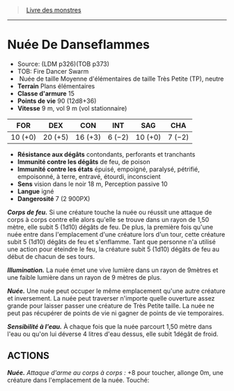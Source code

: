 ﻿> [Livre des monstres](tome_of_beasts.md)

---

# Nuée De Danseflammes

- Source: (LDM p326)(TOB p373)
- TOB: Fire Dancer Swarm
-  Nuée de taille Moyenne d'élémentaires de taille Très Petite (TP), neutre
- **Terrain** Plans élémentaires
- **Classe d'armure** 15
- **Points de vie** 90 (12d8+36)
- **Vitesse** 9 m, vol 9 m (vol stationnaire)

|FOR|DEX|CON|INT|SAG|CHA|
|---|---|---|---|---|---|
|10 (+0)|20 (+5)|16 (+3)|6 (−2)|10 (+0)|7 (−2)|

- **Résistance aux dégâts** contondants, perforants et tranchants
- **Immunité contre les dégâts** de feu, de poison
- **Immunité contre les états** épuisé, empoigné, paralysé, pétrifié, empoisonné, à terre, entravé, étourdi, inconscient
- **Sens** vision dans le noir 18 m, Perception passive 10
- **Langue** igné
- **Dangerosité** 7 (2 900PX)

**_Corps de feu._** Si une créature touche la nuée ou réussit une attaque de corps à corps contre elle alors qu'elle se trouve dans un rayon de 1,50 mètre, elle subit 5 (1d10) dégâts de feu. De plus, la première fois qu'une nuée entre dans l'emplacement d'une créature lors d'un tour, cette créature subit 5 (1d10) dégâts de feu et s'enflamme. Tant que personne n'a utilisé une action pour éteindre le feu, la créature subit 5 (1d10) dégâts de feu au début de chacun de ses tours.

**_Illumination._** La nuée émet une vive lumière dans un rayon de 9mètres et une faible lumière dans un rayon de 9 mètres de plus.

**_Nuée._** Une nuée peut occuper le même emplacement qu'une autre créature et inversement. La nuée peut traverser n'importe quelle ouverture assez grande pour laisser passer une créature de Très Petite taille. La nuée ne peut pas récupérer de points de vie ni gagner de points de vie temporaires.

**_Sensibilité à l'eau._** À chaque fois que la nuée parcourt 1,50 mètre dans l'eau ou qu'on lui déverse 4 litres d'eau dessus, elle subit 1dégât de froid.

## ACTIONS

**_Nuée._** _Attaque d'arme au corps à corps :_ +8 pour toucher, allonge 0m, une créature dans l'emplacement de la nuée. Touché:

